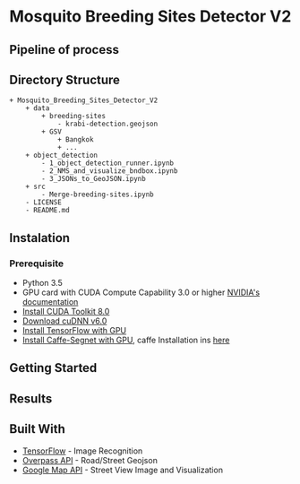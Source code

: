# Mosquito Breeding Sites Detector V2

## Pipeline of process

## Directory Structure

```
+ Mosquito_Breeding_Sites_Detector_V2
	+ data
		+ breeding-sites
			- krabi-detection.geojson
		+ GSV
			+ Bangkok
			+ ...
	+ object_detection
		- 1_object_detection_runner.ipynb
		- 2_NMS_and_visualize_bndbox.ipynb
		- 3_JSONs_to_GeoJSON.ipynb
	+ src
		- Merge-breeding-sites.ipynb
	- LICENSE
	- README.md
```

## Instalation

### Prerequisite
* Python 3.5
* GPU card with CUDA Compute Capability 3.0 or higher [NVIDIA's documentation](https://developer.nvidia.com/cuda-gpus)
* [Install CUDA Toolkit 8.0](https://developer.nvidia.com/cuda-downloads)
* [Download cuDNN v6.0](https://developer.nvidia.com/cudnn)
* [Install TensorFlow with GPU](https://www.tensorflow.org/install/)
* [Install Caffe-Segnet with GPU](https://github.com/alexgkendall/caffe-segnet), caffe Installation ins [here](http://caffe.berkeleyvision.org/installation.html)


## Getting Started

## Results


## Built With
* [TensorFlow](https://github.com/tensorflow/models) - Image Recognition
* [Overpass API](https://github.com/mvexel/overpass-api-python-wrapper) - Road/Street Geojson
* [Google Map API](https://developers.google.com/maps/) - Street View Image and Visualization